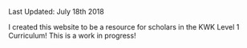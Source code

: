 Last Updated: July 18th 2018

I created this website to be a resource for scholars in the KWK Level 1 Curriculum! This is a work in progress!
